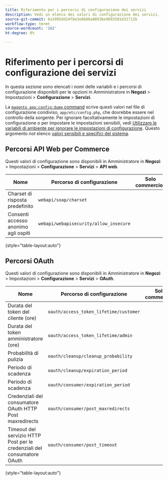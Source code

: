 ```yaml
---
title: Riferimento per i percorsi di configurazione dei servizi
description: Vedi un elenco dei valori di configurazione dei servizi.
source-git-commit: 6a3995dd24f8e3e8686a8893be9693581d31712b
workflow-type: tm+mt
source-wordcount: '162'
ht-degree: 0%

---
```



# Riferimento per i percorsi di configurazione dei servizi

In questa sezione sono elencati i nomi delle variabili e i percorsi di configurazione disponibili per le opzioni in Amministratore in **Negozi** > Impostazioni > **Configurazione** > **Servizi**.

La [`magento app:config:dump` command](../cli/export-configuration.md) scrive questi valori nel file di configurazione condiviso, `app/etc/config.php`, che dovrebbe essere nel controllo della sorgente. Per ignorare facoltativamente le impostazioni di configurazione o per impostare le impostazioni sensibili, vedi [Utilizzare le variabili di ambiente per ignorare le impostazioni di configurazione](override-config-settings.md#environment-variables). Questo argomento _not_ elenco [valori sensibili e specifici del sistema](config-reference-sens.md).

## Percorsi API Web per Commerce

Questi valori di configurazione sono disponibili in Amministratore in **Negozi** > Impostazioni > **Configurazione** > **Servizi** > **API web**.

| Nome | Percorso di configurazione | Solo commercio? |
|--------------|--------------|--------------|
| Charset di risposta predefinito | `webapi/soap/charset` | <!-- ![Not Commerce-only](/help/assets/configuration/red-x.png) --> |
| Consenti accesso anonimo agli ospiti | `webapi/webapisecurity/allow_insecure` | <!-- ![Not Commerce-only](/help/assets/configuration/red-x.png) --> |

{style=&quot;table-layout:auto&quot;}

## Percorsi OAuth

Questi valori di configurazione sono disponibili in Amministratore in **Negozi** > Impostazioni > **Configurazione** > **Servizi** > **OAuth**.

| Nome | Percorso di configurazione | Solo commercio? |
|--------------|--------------|--------------|
| Durata del token del cliente (ore) | `oauth/access_token_lifetime/customer` | <!-- ![Not Commerce-only](/help/assets/configuration/red-x.png) --> |
| Durata del token amministratore (ore) | `oauth/access_token_lifetime/admin` | <!-- ![Not Commerce-only](/help/assets/configuration/red-x.png) --> |
| Probabilità di pulizia | `oauth/cleanup/cleanup_probability` | <!-- ![Not Commerce-only](/help/assets/configuration/red-x.png) --> |
| Periodo di scadenza | `oauth/cleanup/expiration_period` | <!-- ![Not Commerce-only](/help/assets/configuration/red-x.png) --> |
| Periodo di scadenza | `oauth/consumer/expiration_period` | <!-- ![Not Commerce-only](/help/assets/configuration/red-x.png) --> |
| Credenziali del consumatore OAuth HTTP Post maxredirects | `oauth/consumer/post_maxredirects` | <!-- ![Not Commerce-only](/help/assets/configuration/red-x.png) --> |
| Timeout del servizio HTTP Post per le credenziali del consumatore OAuth | `oauth/consumer/post_timeout` | <!-- ![Not Commerce-only](/help/assets/configuration/red-x.png) --> |

{style=&quot;table-layout:auto&quot;}
